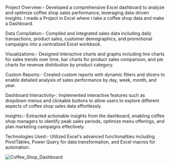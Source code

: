 Project Overview:- 
Developed a comprehensive Excel dashboard to analyze and optimize coffee shop sales performance, leveraging data-driven insights. I made a Project in Excel where i take a coffee shop data and make a Dashboard.

Data Compilation:-
Compiled and integrated sales data including daily transactions, product sales, customer demographics, and promotional campaigns into a centralized Excel workbook.

Visualizations:- 
Designed interactive charts and graphs including line charts for sales trends over time, bar charts for product sales comparison, and pie charts for revenue distribution by product category.

Custom Reports:- 
Created custom reports with dynamic filters and slicers to enable detailed analysis of sales performance by day, week, month, and year.

Dashboard Interactivity-:
Implemented interactive features such as dropdown menus and clickable buttons to allow users to explore different aspects of coffee shop sales data effortlessly.

Insights:- 
Extracted actionable insights from the dashboard, enabling coffee shop managers to identify peak sales periods, optimize menu offerings, and plan marketing campaigns effectively.

Technologies Used:- 
Utilized Excel's advanced functionalities including PivotTables, Power Query for data transformation, and Excel macros for automation.


![Coffee_Shop_Dashboard](https://github.com/user-attachments/assets/6aed1725-8652-43c2-a762-a21834c7add2)
